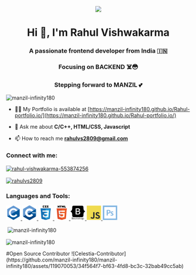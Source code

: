 <div align="center" >
<img align="center" src="https://cdn.dribbble.com/users/1059583/screenshots/4171367/coding-freak.gif" width="450px" margin="50% 50%"> 
</div>


<h1 align="center">Hi 👋, I'm Rahul Vishwakarma </h1>
<h3 align="center">A passionate frontend developer from India 🇮🇳</h3>
<h3 align="center">Focusing on BACKEND ☠️😳</h3>
<h3 align="center">Stepping forward to MANZIL 💕</h3>


 <p align="left"> <img src="https://komarev.com/ghpvc/?username=manzil-infinity180&label=Profile%20views&color=0e75b6&style=flat" alt="manzil-infinity180" /> </p> 



- 👨‍💻 My Portfolio is available at [https://manzil-infinity180.github.io/Rahul-portfolio.io/](https://manzil-infinity180.github.io/Rahul-portfolio.io/)

- 💬 Ask me about **C/C++, HTML/CSS, Javascript**

- 📫 How to reach me **rahulvs2809@gmail.com**

<h3 align="left">Connect with me:</h3>
<p align="left">
<a href="https://linkedin.com/in/rahul-vishwakarma-553874256" target="blank"><img align="center" src="https://raw.githubusercontent.com/rahuldkjain/github-profile-readme-generator/master/src/images/icons/Social/linked-in-alt.svg" alt="rahul-vishwakarma-553874256" height="30" width="40" /></a>

<a href="https://www.hackerrank.com/rahulvs2809" target="blank"><img align="center" src="https://raw.githubusercontent.com/rahuldkjain/github-profile-readme-generator/master/src/images/icons/Social/hackerrank.svg" alt="rahulvs2809" height="30" width="40" /></a>
</p>

<h3 align="left">Languages and Tools:</h3>
<p align="left">  <a href="https://www.cprogramming.com/" target="_blank" rel="noreferrer"> <img src="https://raw.githubusercontent.com/devicons/devicon/master/icons/c/c-original.svg" alt="c" width="40" height="40"/> </a> <a href="https://www.w3schools.com/cpp/" target="_blank" rel="noreferrer"> <img src="https://raw.githubusercontent.com/devicons/devicon/master/icons/cplusplus/cplusplus-original.svg" alt="cplusplus" width="40" height="40"/> </a> <a href="https://www.w3schools.com/css/" target="_blank" rel="noreferrer"> <img src="https://raw.githubusercontent.com/devicons/devicon/master/icons/css3/css3-original-wordmark.svg" alt="css3" width="40" height="40"/> </a> <a href="https://www.w3.org/html/" target="_blank" rel="noreferrer"> <img src="https://raw.githubusercontent.com/devicons/devicon/master/icons/html5/html5-original-wordmark.svg" alt="html5" width="40" height="40"/> </a> <a href="https://getbootstrap.com" target="_blank" rel="noreferrer"> <img src="https://raw.githubusercontent.com/devicons/devicon/master/icons/bootstrap/bootstrap-plain-wordmark.svg" alt="bootstrap" width="40" height="40"/> </a> <a href="https://developer.mozilla.org/en-US/docs/Web/JavaScript" target="_blank" rel="noreferrer"> <img src="https://raw.githubusercontent.com/devicons/devicon/master/icons/javascript/javascript-original.svg" alt="javascript" width="40" height="40"/> </a> <a href="https://www.photoshop.com/en" target="_blank" rel="noreferrer"> <img src="https://raw.githubusercontent.com/devicons/devicon/master/icons/photoshop/photoshop-line.svg" alt="photoshop" width="40" height="40"/> </a> </p>

<!-- <p><img align="left" src="https://github-readme-stats.vercel.app/api/top-langs?username=manzil-infinity180&show_icons=true&locale=en&layout=compact" alt="manzil-infinity180" /></p> -->

 <p>&nbsp;<img align="center" src="https://github-readme-stats.vercel.app/api?username=manzil-infinity180&show_icons=true&locale=en" alt="manzil-infinity180" /></p> 

<p><img align="center" src="https://github-readme-streak-stats.herokuapp.com/?user=manzil-infinity180&" alt="manzil-infinity180" /></p>
#Open Source Contributor 
![Celestia-Contributor](https://github.com/manzil-infinity180/manzil-infinity180/assets/119070053/34f564f7-bf63-4fd8-bc3c-32bab49cc5ab)

